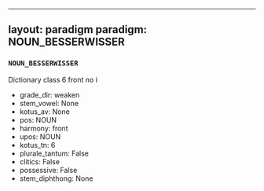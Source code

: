 
---
layout: paradigm
paradigm: NOUN_BESSERWISSER
---
### ` NOUN_BESSERWISSER `

Dictionary class 6 front no i
* grade_dir: weaken
* stem_vowel: None
* kotus_av: None
* pos: NOUN
* harmony: front
* upos: NOUN
* kotus_tn: 6
* plurale_tantum: False
* clitics: False
* possessive: False
* stem_diphthong: None
